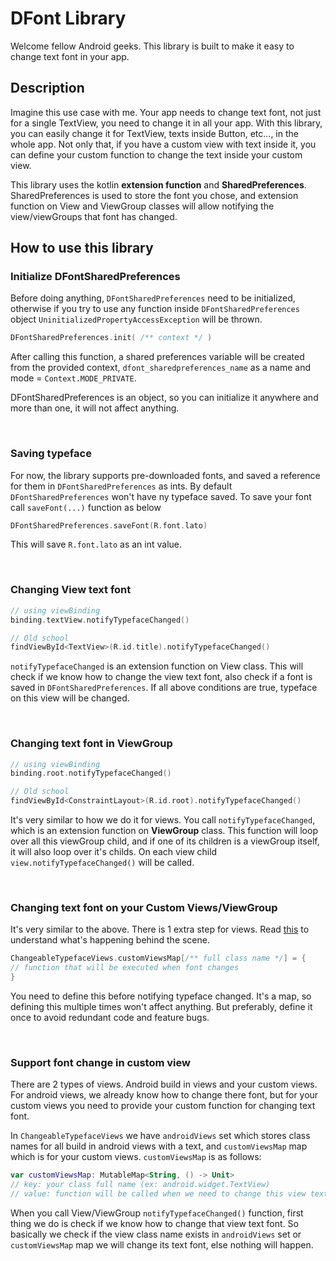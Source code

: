 # DFont Library

Welcome fellow Android geeks. This library is built to make it easy to change text font in your app.

## Description
Imagine this use case with me. Your app needs to change text font, not just for a single TextView, you need to change
it in all your app. With this library, you can easily change it for TextView, texts inside Button, etc..., in the whole
app. Not only that, if you have a custom view with text inside it, you can define your custom function to change the 
text inside your custom view.

This library uses the kotlin **extension function** and **SharedPreferences**. SharedPreferences is used to store the
font you chose, and extension function on View and ViewGroup classes will allow notifying the view/viewGroups
that font has changed.

## How to use this library
### Initialize DFontSharedPreferences
 Before doing anything, `DFontSharedPreferences` need to be initialized, otherwise if you try to use any function
 inside `DFontSharedPreferences` object `UninitializedPropertyAccessException` will be thrown.
 ``` kotlin
 DFontSharedPreferences.init( /** context */ )
 ```
 After calling this function, a shared preferences variable will be created from the provided context,
 `dfont_sharedpreferences_name` as a name and mode = `Context.MODE_PRIVATE`.
 
 DFontSharedPreferences is an object, so you can initialize it anywhere and more than one, it will not affect anything.
 
 <br/>
 
 ### Saving typeface
 For now, the library supports pre-downloaded fonts, and saved a reference for them in `DFontSharedPreferences` as
 ints. By default `DFontSharedPreferences` won't have ny typeface saved. To save your font call `saveFont(...)`
 function as below
 ``` kotlin
 DFontSharedPreferences.saveFont(R.font.lato)
 ```
 This will save `R.font.lato` as an int value.
 
 <br/>
 
 ### Changing View text font
 ``` kotlin
 // using viewBinding
 binding.textView.notifyTypefaceChanged()
 
 // Old school
 findViewById<TextView>(R.id.title).notifyTypefaceChanged()
 ``` 
 `notifyTypefaceChanged` is an extension function on View class. This will check if we know how to change the view
 text font, also check if a font is saved in `DFontSharedPreferences`. If all above conditions are true, typeface on
 this view will be changed.
 
 <br/>
 
 ### Changing text font in ViewGroup
 ``` kotlin
 // using viewBinding
 binding.root.notifyTypefaceChanged()
 
 // Old school
 findViewById<ConstraintLayout>(R.id.root).notifyTypefaceChanged()
 ```
 It's very similar to how we do it for views. You call `notifyTypefaceChanged`, which is an extension function on
 **ViewGroup** class. This function will loop over all this viewGroup child, and if one of its children is a 
 viewGroup itself, it will also loop over it's childs. On each view child `view.notifyTypefaceChanged()` will 
 be called.
 
 <br/>
 
 ### Changing text font on your Custom Views/ViewGroup
 It's very similar to the above. There is 1 extra step for views. Read [this](#custom_view_support) to
 understand what's happening behind the scene.
 ``` kotlin
 ChangeableTypefaceViews.customViewsMap[/** full class name */] = { 
 // function that will be executed when font changes
 }
 ```
 You need to define this before notifying typeface changed. It's a map, so defining this multiple times won't affect 
 anything. But preferably, define it once to avoid redundant code and feature bugs.
 
 <br/>
 
 ### <a name="custom_view_support">Support font change in custom view</a>
There are 2 types of views. Android build in views and your custom views. For android views, we already know how to
change there font, but for your custom views you need to provide your custom function for changing text font.

In `ChangeableTypefaceViews` we have `androidViews` set which stores class names for all build in android views
with a text, and `customViewsMap` map which is for your custom views. `customViewsMap` is as follows:
```kotlin
var customViewsMap: MutableMap<String, () -> Unit>
// key: your class full name (ex: android.widget.TextView)
// value: function will be called when we need to change this view text font
```
When you call View/ViewGroup `notifyTypefaceChanged()` function, first thing we do is check if we know how to change
that view text font. So basically we check if the view class name exists in `androidViews` set or `customViewsMap`
map we will change its text font, else nothing will happen.
